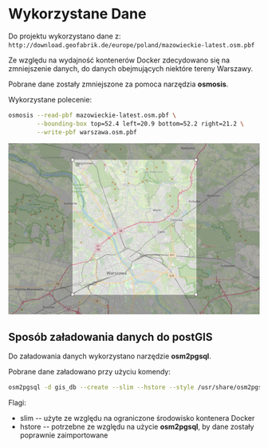 # Wykorzystane Dane
Do projektu wykorzystano dane z: `http://download.geofabrik.de/europe/poland/mazowieckie-latest.osm.pbf`

Ze względu na wydajność kontenerów Docker zdecydowano się na zmniejszenie danych, do danych obejmujących niektóre tereny Warszawy.

Pobrane dane zostały zmniejszone za pomoca narzędzia **osmosis**. 

Wykorzystane polecenie:
```bash
osmosis --read-pbf mazowieckie-latest.osm.pbf \
        --bounding-box top=52.4 left=20.9 bottom=52.2 right=21.2 \
        --write-pbf warszawa.osm.pbf
```
![Podgląd wybranego obszaru](./img/data-area.png)


## Sposób załadowania danych do postGIS
Do załadowania danych wykorzystano narzędzie **osm2pgsql**. 

Pobrane dane załadowano przy użyciu komendy:
```bash
osm2pgsql -d gis_db --create --slim --hstore --style /usr/share/osm2pgsql/default.style /data/warszawa.osm.pbf
```
Flagi:
* slim -- użyte ze względu na ograniczone środowisko kontenera Docker
* hstore -- potrzebne ze względu na użycie **osm2pgsql**, by dane zostały poprawnie zaimportowane

